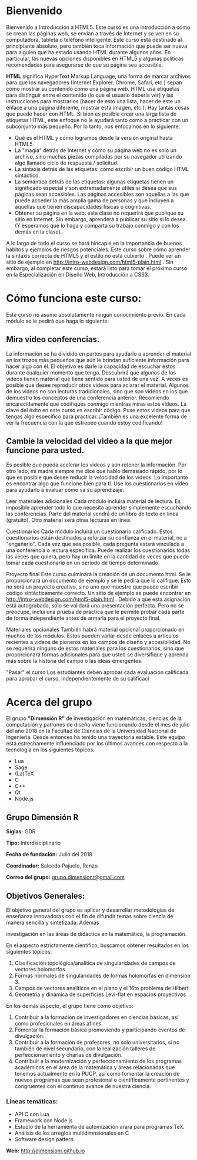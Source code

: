 Bienvenido
===
Bienvenido a Introducción a HTML5. Este curso es una introducción a cómo se crean las páginas web, se envían a través de Internet y se ven en su computadora, tableta o teléfono inteligente. Este curso está destinado al principiante absoluto, pero también toca información que puede ser nueva para alguien que ha estado usando HTML durante algunos años. En particular, las nuevas opciones disponibles en HTML5 y algunas políticas recomendadas para asegurarse de que su página sea accesible.

**HTML** significa HyperText Markup Language, una forma de marcar archivos para que los navegadores (Internet Explorer, Chrome, Safari, etc.) sepan cómo mostrar su contenido como una página web. HTML usa etiquetas para distinguir entre el contenido (lo que el usuario debería ver) y las instrucciones para mostrarlos (hacer de esto una lista, hacer de este un enlace a una página diferente, mostrar esta imagen, etc.). Hay tantas cosas que puede hacer con HTML. Si bien es posible crear una larga lista de etiquetas HTML, este enfoque no le ayudará tanto como a practicar con un subconjunto más pequeño. Por lo tanto, nos enfocamos en lo siguiente:

* Qué es el HTML y cómo logramos desde la versión original hasta HTML5
* La "magia" detrás de Internet y cómo su página web no es solo un archivo, sino muchas piezas compiladas por su navegador utilizando algo llamado ciclo de respuesta / solicitud.
* La sintaxis detrás de las etiquetas: cómo escribir un buen código HTML sintáctico.
* La semántica detrás de las etiquetas: algunas etiquetas tienen un significado especial y son extremadamente útiles si desea que sus páginas sean accesibles. Las páginas accesibles son aquellas a las que puede acceder la más amplia gama de personas y que incluyen a aquellas que tienen discapacidades físicas o cognitivas.
* Obtener su página en la web: esta clase no requerirá que publique su sitio en Internet. Sin embargo, aprenderá a publicar su sitio si lo desea. (Y esperamos que lo haga y comparta su trabajo conmigo y con los demás en la clase).

A lo largo de todo el curso se hará hincapié en la importancia de buenos hábitos y ejemplos de riesgos potenciales. Este curso sobre cómo aprender la sintaxis correcta de HTML5 y el estilo no está cubierto . Puede ver un sitio de ejemplo en http://intro-webdesign.com/html5-plain.html . Sin embargo, al completar este curso, estará listo para tomar el próximo curso en la Especialización en Diseño Web, Introducción a CSS3.

Cómo funciona este curso:
===
Este curso no asume absolutamente ningún conocimiento previo. En cada módulo se le pedirá que haga lo siguiente:

## Mira video conferencias.
La información se ha dividido en partes para ayudarlo a aprender el material en los trozos más pequeños que aún le brindan suficiente información para hacer algo con él. El objetivo es darle la capacidad de escuchar estos durante cualquier momento que tenga. Descubrirá que algunos de los videos tienen material que tiene sentido para usted de una vez. A veces es posible que desee reproducir otros videos para aclarar el material. Algunos de los videos no son lecturas tradicionales, sino que son videos en los que demuestro los conceptos de una conferencia anterior. Recomiendo encarecidamente que codifiques conmigo mientras miras estos videos. La clave del éxito en este curso es escribir código. Puse estos videos para que tengas algo específico para practicar. ¡También es una excelente forma de ver la frecuencia con la que estropeo cuando estoy codificando!

## Cambie la velocidad del video a la que mejor funcione para usted.
Es posible que pueda acelerar los videos y aún retener la información. Por otro lado, mi madre siempre me dice que hablo demasiado rápido, por lo que es posible que desee reducir la velocidad de los videos. Lo importante es encontrar algo que funcione bien para ti. Use los cuestionarios en video para ayudarlo a evaluar cómo va su aprendizaje.

Leer materiales adicionales
Cada módulo incluirá material de lectura. Es imposible aprender todo lo que necesita aprender simplemente escuchando las conferencias. Parte del material vendrá de un libro de texto en línea (gratuito). Otro material será otras lecturas en línea.

Cuestionarios
Cada módulo incluirá un cuestionario calificado. Estos cuestionarios están destinados a reforzar su confianza en el material, no a "engañarlo". Cada vez que sea posible, cada pregunta estará vinculada a una conferencia o lectura específica. Puede realizar los cuestionarios todas las veces que quiera, pero hay un límite en la cantidad de veces que puede tomar cada cuestionario en un período de tiempo determinado.

Proyecto final
Este curso culminará la creación de un documento html. Se le proporcionará un documento de ejemplo y se le pedirá que lo califique. Esto no será un proyecto creativo, sino uno que muestre que puede escribir código sintácticamente correcto. Un sitio de ejemplo se puede encontrar en http://intro-webdesign.com/html5-plain.html . Debido a que esta asignación está autograbada, solo se validará una presentación perfecta. Pero no se preocupe, incluí una prueba de práctica que le permite probar cada parte de forma independiente antes de armarla para el proyecto final.

Materiales opcionales
También habrá material opcional proporcionado en muchos de los módulos. Estos pueden variar desde enlaces a artículos recientes a videos de pioneros en los campos de diseño y accesibilidad. No se requerirá ninguno de estos materiales para los cuestionarios, sino que proporcionará formas adicionales para que usted se diversifique y aprenda más sobre la historia del campo o las ideas emergentes.

"Pasar" el curso
Los estudiantes deben aprobar cada evaluación calificada para aprobar el curso, independientemente de su calificaci

Acerca del grupo
===
El grupo **”Dimensión R”** de investigación en matemáticas, ciencias de la computación y patrones de diseño viene funcionando desde el mes de julio del año 2018 en la Facultad de Ciencias de la Universidad Nacional de Ingeniería. Desde entonces ha tenido una trayectoria estable. Este equipo está estrechamente influenciado por los últimos avances con respecto a la tecnología en los siguientes tópicos:
- Lua
- Sage
- (La)TeX
- C
- C++
- Qt
- Node.js

## Grupo Dimensión R

**Siglas:** GDR

**Tipo:** Interdisciplinario	

**Fecha de fundación:** Julio del 2018	

**Coordinador:** Salcedo Pajuelo, Renzo	

**Correo del grupo:** grupo.dimensionr@gmail.com

## Objetivos Generales:

El objetivo general del grupo es aplicar y desarrollar metodologías de enseñanza innovadoras con el fin de difundir temas sobre ciencia de manera sencilla y sintetizada. Además

investigación en las áreas de didáctica en la matemática, la programación.

En el aspecto estrictamente científico, buscamos obtener resultados en los siguientes tópicos:

1. Clasificación topológica/analítica de singularidades de campos de vectores holomorfos.
2. Formas normales de singularidades de formas holomorfas en dimensión 3.
3. Campos de vectores analíticos en el plano y el 16to problema de Hilbert.
4. Geometría y dinámica de superficies Levi-flat en espacios proyectivos

En los demás aspecto, el grupo tiene como objetivo:

1. Contribuir a la formación de investigadores en ciencias básicas, así como profesionales en áreas afines.
2. Fomentar la formación básica promoviendo y participando eventos de divulgación.
3. Contribuir a la formación de profesores, no solo universitarios, si no también de nivel secundario, con la realización talleres de perfeccionamiento y charlas de divulgación.
4. Contribuir a la modernización y perfeccionamiento de los programas académicos en el área de la matemática y áreas relacionadas que tenemos actualmente en la PUCP, así como fomentar la creación de nuevos programas que sean profesional o científicamente pertinentes y congruentes con el continuo avance de nuestra ciencia.

### Líneas temáticas:

* API C con Lua
* Framework con Node.js
* Estudio de la herramienta de automización arara para programas TeX.
* Análisis de los arreglos multidimnsionales en C
* Software design pattern

**Web:** http://dimensionr.github.io
